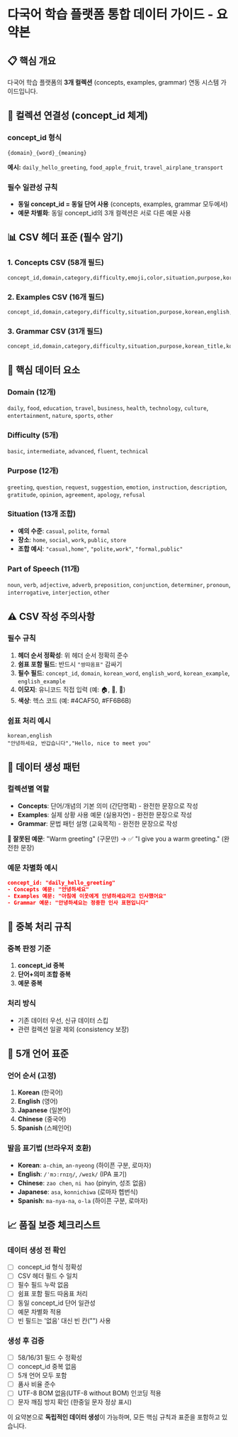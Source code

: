 # 다국어 학습 플랫폼 통합 데이터 가이드 - 요약본

## 📋 핵심 개요

다국어 학습 플랫폼의 **3개 컬렉션** (concepts, examples, grammar) 연동 시스템 가이드입니다.

## 🔗 컬렉션 연결성 (concept_id 체계)

### concept_id 형식
```
{domain}_{word}_{meaning}
```

**예시:** `daily_hello_greeting`, `food_apple_fruit`, `travel_airplane_transport`

### 필수 일관성 규칙
- **동일 concept_id = 동일 단어 사용** (concepts, examples, grammar 모두에서)
- **예문 차별화**: 동일 concept_id의 3개 컬렉션은 서로 다른 예문 사용

## 📊 CSV 헤더 표준 (필수 암기)

### 1. Concepts CSV (58개 필드)
```csv
concept_id,domain,category,difficulty,emoji,color,situation,purpose,korean_word,korean_pronunciation,korean_definition,korean_pos,korean_synonyms,korean_antonyms,korean_word_family,korean_compound_words,korean_collocations,english_word,english_pronunciation,english_definition,english_pos,english_synonyms,english_antonyms,english_word_family,english_compound_words,english_collocations,chinese_word,chinese_pronunciation,chinese_definition,chinese_pos,chinese_synonyms,chinese_antonyms,chinese_word_family,chinese_compound_words,chinese_collocations,japanese_word,japanese_pronunciation,japanese_definition,japanese_pos,japanese_synonyms,japanese_antonyms,japanese_word_family,japanese_compound_words,japanese_collocations,spanish_word,spanish_pronunciation,spanish_definition,spanish_pos,spanish_synonyms,spanish_antonyms,spanish_word_family,spanish_compound_words,spanish_collocations,korean_example,english_example,chinese_example,japanese_example,spanish_example
```

### 2. Examples CSV (16개 필드)
```csv
concept_id,domain,category,difficulty,situation,purpose,korean,english,japanese,chinese,spanish,korean_word,english_word,japanese_word,chinese_word,spanish_word
```

### 3. Grammar CSV (31개 필드)
```csv
concept_id,domain,category,difficulty,situation,purpose,korean_title,korean_structure,korean_description,korean_example,english_title,english_structure,english_description,english_example,japanese_title,japanese_structure,japanese_description,japanese_example,chinese_title,chinese_structure,chinese_description,chinese_example,spanish_title,spanish_structure,spanish_description,spanish_example,korean_word,english_word,japanese_word,chinese_word,spanish_word
```

## 🎯 핵심 데이터 요소

### Domain (12개)
`daily`, `food`, `education`, `travel`, `business`, `health`, `technology`, `culture`, `entertainment`, `nature`, `sports`, `other`

### Difficulty (5개)
`basic`, `intermediate`, `advanced`, `fluent`, `technical`

### Purpose (12개)
`greeting`, `question`, `request`, `suggestion`, `emotion`, `instruction`, `description`, `gratitude`, `opinion`, `agreement`, `apology`, `refusal`

### Situation (13개 조합)
- **예의 수준**: `casual`, `polite`, `formal`
- **장소**: `home`, `social`, `work`, `public`, `store`
- **조합 예시**: `"casual,home"`, `"polite,work"`, `"formal,public"`

### Part of Speech (11개)
`noun`, `verb`, `adjective`, `adverb`, `preposition`, `conjunction`, `determiner`, `pronoun`, `interrogative`, `interjection`, `other`

## ⚠️ CSV 작성 주의사항

### 필수 규칙
1. **헤더 순서 정확성**: 위 헤더 순서 정확히 준수
2. **쉼표 포함 필드**: 반드시 `"쌍따옴표"` 감싸기
3. **필수 필드**: `concept_id`, `domain`, `korean_word`, `english_word`, `korean_example`, `english_example`
4. **이모지**: 유니코드 직접 입력 (예: 🏠, 📱, 🎵)
5. **색상**: 헥스 코드 (예: #4CAF50, #FF6B6B)

### 쉼표 처리 예시
```csv
korean,english
"안녕하세요, 반갑습니다","Hello, nice to meet you"
```

## 📝 데이터 생성 패턴

### 컬렉션별 역할
- **Concepts**: 단어/개념의 기본 의미 (간단명확) - 완전한 문장으로 작성
- **Examples**: 실제 상황 사용 예문 (실용자연) - 완전한 문장으로 작성
- **Grammar**: 문법 패턴 설명 (교육목적) - 완전한 문장으로 작성

**🚫 잘못된 예문**: "Warm greeting" (구문만) → ✅ "I give you a warm greeting." (완전한 문장)

### 예문 차별화 예시
```json
concept_id: "daily_hello_greeting"
- Concepts 예문: "안녕하세요"
- Examples 예문: "아침에 이웃에게 안녕하세요라고 인사했어요"
- Grammar 예문: "안녕하세요는 정중한 인사 표현입니다"
```

## 🔄 중복 처리 규칙

### 중복 판정 기준
1. **concept_id 중복**
2. **단어+의미 조합 중복**  
3. **예문 중복**

### 처리 방식
- 기존 데이터 우선, 신규 데이터 스킵
- 관련 컬렉션 일괄 제외 (consistency 보장)

## 🎨 5개 언어 표준

### 언어 순서 (고정)
1. **Korean** (한국어)
2. **English** (영어) 
3. **Japanese** (일본어)
4. **Chinese** (중국어)
5. **Spanish** (스페인어)

### 발음 표기법 (브라우저 호환)
- **Korean**: `a-chim`, `an-nyeong` (하이픈 구분, 로마자)
- **English**: `/ˈmɔːrnɪŋ/`, `/weɪk/` (IPA 표기)
- **Chinese**: `zao chen`, `ni hao` (pinyin, 성조 없음)
- **Japanese**: `asa`, `konnichiwa` (로마자 헵번식)
- **Spanish**: `ma-nya-na`, `o-la` (하이픈 구분, 로마자)

## 📈 품질 보증 체크리스트

### 데이터 생성 전 확인
- [ ] concept_id 형식 정확성
- [ ] CSV 헤더 필드 수 일치
- [ ] 필수 필드 누락 없음
- [ ] 쉼표 포함 필드 따옴표 처리
- [ ] 동일 concept_id 단어 일관성
- [ ] 예문 차별화 적용
- [ ] 빈 필드는 '없음' 대신 빈 칸("") 사용

### 생성 후 검증
- [ ] 58/16/31 필드 수 정확성
- [ ] concept_id 중복 없음
- [ ] 5개 언어 모두 포함
- [ ] 품사 비율 준수
- [ ] UTF-8 BOM 없음(UTF-8 without BOM) 인코딩 적용
- [ ] 문자 깨짐 방지 확인 (한중일 문자 정상 표시)

이 요약본으로 **독립적인 데이터 생성**이 가능하며, 모든 핵심 규칙과 표준을 포함하고 있습니다.
